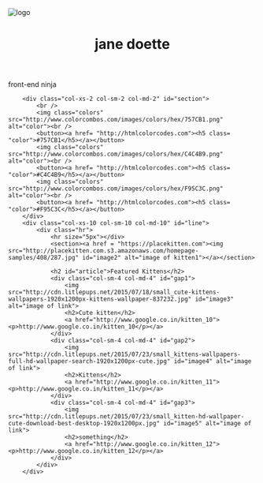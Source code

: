 <html>
<head>
	<title>test.html</title>
	<meta charset="utf-8">
	<meta name="viewport" content="width=device-width, initial-scale=1.0">
	<link href="styles.css" rel="stylesheet">
	<!--<link rel="stylesheet" media="screen and (min-width: 500px)" href="tab500.css">-->
	<link href="https://fonts.googleapis.com/css?family=Lato:300" rel="stylesheet">
	<link rel="stylesheet" href="https://maxcdn.bootstrapcdn.com/bootstrap/3.3.7/css/bootstrap.min.css">
	<script type="text/javascript" src="bootstrap.min.js"></script>
	<script type="text/javascript" src="jquery-3.1.1"></script>
</head>
<body>
	<div class="container">
		<div class="row">
			<div class="col-sm-6 col-md-6" id="logo">
				<img src="http://st2.depositphotos.com/1972501/11226/v/950/depositphotos_112267474-stock-illustration-cat-vector-logo.jpg" id="image1" alt="logo">
			</div>
			<div class="col-sm-6 col-md-6" id="heading">
				<header><h1>jane doette</h1></header>
				<nav>front-end ninja</nav>
			</div>
		</div>
		
		<div class="col-xs-2 col-sm-2 col-md-2" id="section">
			<br />
			<img class="colors" src="http://www.colorcombos.com/images/colors/hex/757CB1.png" alt="color"><br />
			<button><a href= "http://htmlcolorcodes.com"><h5 class= "color">#757CB1</h5></a></button>
			<img class="colors" src="http://www.colorcombos.com/images/colors/hex/C4C4B9.png" alt="color"><br />
			<button><a href= "http://htmlcolorcodes.com"><h5 class= "color">#C4C4B9</h5></a></button>
			<img class="colors" src="http://www.colorcombos.com/images/colors/hex/F95C3C.png" alt="color"><br />
			<button><a href= "http://htmlcolorcodes.com"><h5 class= "color">#F95C3C</h5></a></button>
		</div>
		<div class="col-xs-10 col-sm-10 col-md-10" id="line">
			<div class="hr">
				<hr size="5px"></div>
				<section><a href = "https://placekitten.com"><img src="http://placekitten.com.s3.amazonaws.com/homepage-samples/408/287.jpg" id="image2" alt="image of kitten1"></a></section>
				
				<h2 id="article">Featured Kittens</h2>
				<div class="col-sm-4 col-md-4" id="gap1">
					<img src="http://cdn.litlepups.net/2015/07/18/small_cute-kittens-wallpapers-1920x1200px-kittens-wallpaper-837232.jpg" id="image3" alt="image of link">
					<h2>Cute kitten</h2> 
					<a href="http://www.google.co.in/kitten_10"><p>http://www.google.co.in/kitten_10</p></a>
				</div>
				<div class="col-sm-4 col-md-4" id="gap2">
					<img src="http://cdn.litlepups.net/2015/07/23/small_kittens-wallpapers-full-hd-wallpaper-search-1920x1200px-cute.jpg" id="image4" alt="image of link">
					<h2>Kittens</h2>
					<a href="http://www.google.co.in/kitten_11"><p>http://www.google.co.in/kitten_11</p></a>
				</div>
				<div class="col-sm-4 col-md-4" id="gap3">
					<img src="http://cdn.litlepups.net/2015/07/23/small_kitten-hd-wallpaper-cute-download-best-desktop-1920x1200px.jpg" id="image5" alt="image of link">
					<h2>something</h2>
					<a href="http://www.google.co.in/kitten_12"><p>http://www.google.co.in/kitten_12</p></a>
				</div>
			</div>
		</div>
</body>
</html>
